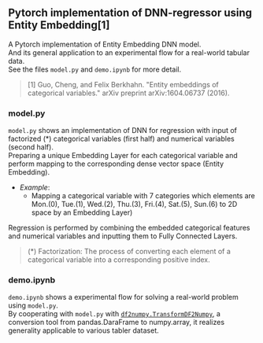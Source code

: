 ## Pytorch implementation of DNN-regressor using Entity Embedding[1]

A Pytorch implementation of Entity Embedding DNN model.  
And its general application to an experimental flow for a real-world tabular data.  
See the files ```model.py``` and ```demo.ipynb``` for more detail.  
  
> [1] Guo, Cheng, and Felix Berkhahn. "Entity embeddings of categorical variables." arXiv preprint arXiv:1604.06737 (2016).  

### model.py

```model.py``` shows an implementation of DNN for regression with input of factorized (*) categorical variables (first half) and numerical variables (second half).  
Preparing a unique Embedding Layer for each categorical variable and perform mapping to the corresponding dense vector space (Entity Embedding).  
- *Example*:
  - Mapping a categorical variable with 7 categories which elements are Mon.(0), Tue.(1), Wed.(2), Thu.(3), Fri.(4), Sat.(5), Sun.(6) to 2D space by an Embedding Layer)  
  
Regression is performed by combining the embedded categorical features and numerical variables and inputting them to Fully Connected Layers.  
  
> (*) Factorization: The process of converting each element of a categorical variable into a corresponding positive index.  

### demo.ipynb

```demo.ipynb``` shows a experimental flow for solving a real-world problem using ```model.py```.  
By cooperating with ```model.py``` with [```df2numpy.TransformDF2Numpy```](https://github.com/kitayama1234/TransformDF2Numpy),
a conversion tool from pandas.DaraFrame to numpy.array, it realizes generality applicable to various tabler dataset.

